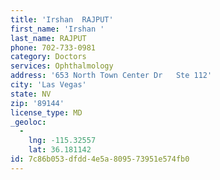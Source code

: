 ```yaml
---
title: 'Irshan  RAJPUT'
first_name: 'Irshan '
last_name: RAJPUT
phone: 702-733-0981
category: Doctors
services: Ophthalmology
address: '653 North Town Center Dr   Ste 112'
city: 'Las Vegas'
state: NV
zip: '89144'
license_type: MD
_geoloc:
  -
    lng: -115.32557
    lat: 36.181142
id: 7c86b053-dfdd-4e5a-8095-73951e574fb0
---
```

